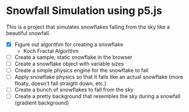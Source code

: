 # Snowfall Simulation using p5.js

This is a project that simulates snowflakes falling from the sky like a beautiful snowfall.

- [x] Figure out algorithm for creating a snowflake
  - Koch Fractal Algorithm
- [ ] Create a sample, static snowflake in the browser
- [ ] Create a snowflake object with variable sizes
- [ ] Create a simple physics engine for the snowflake to fall
- [ ] Apply snowflake physics so that it falls like an actual snowflake (more floaty, doesn't fall straight down, etc.)
- [ ] Create a bunch of snowflakes to fall from the sky
- [ ] Create a pretty background that resembles the sky during a snowfall (gradient background)